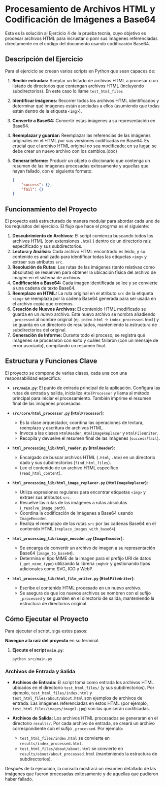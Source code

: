 # Procesamiento de Archivos HTML y Codificación de Imágenes a Base64

Esta es la solución al Ejercicio 4 de la prueba tecnia, cuyo objetivo es procesar archivos HTML para incrustar o ponr sus imágenes referenciadas directamente en el código del documento usando codificación Base64.

## Descripción del Ejercicio

Para el ejercicio se creean varios scripts en Python que sean capaces de:

1. **Recibir entradas:** Aceptar un listado de archivos HTML a procesar o un listado de directorios que contengan archivos HTML (incluyendo subdirectorios). En este caso lo llame `test_html_files`
2. **Identificar imágenes:** Recorrer todos los archivos HTML identificados y determinar qué imágenes están asociadas a ellos (asumiendo que todas están dentro de la etiqueta `<img>`).
3. **Convertir a Base64:** Convertir estas imágenes a su representación en Base64.
4. **Reemplazar y guardar:** Reemplazar las referencias de las imágenes originales en el HTML por sus versiones codificadas en Base64. Es crucial que el archivo HTML original *no* sea modificado; en su lugar, se debe crear un nuevo archivo con los cambios.(doc)
5. **Generar informe:** Producir un objeto o diccionario que contenga un resumen de las imágenes procesadas exitosamente y aquellas que hayan fallado, con el siguiente formato:

   ```json
   {
       "success": {},
       "fail": {}
   }
   ```

## Funcionamiento del Proyecto

El proyecto está estructurado de manera modular para abordar cada uno de los requisitos del ejercicio. El flujo que hace el progrma es el siguiente:

1. **Descubrimiento de Archivos:** El script comienza buscando todos los archivos HTML (con extensiones `.html` ) dentro de un directorio raíz especificado y sus subdirectorios.
2. **Lectura y Análisis:** Cada archivo HTML encontrado es leído, y su contenido es analizado para identificar todas las etiquetas `<img>` y extraer sus atributos `src`.
3. **Resolución de Rutas:** Las rutas de las imágenes (tanto relativas como absolutas) se resuelven para obtener la ubicación física del archivo de imagen en el sistema de archivos.
4. **Codificación a Base64:** Cada imagen identificada se lee y se convierte a una cadena de texto Base64.
5. **Reemplazo en HTML:** La ruta original en el atributo `src` de la etiqueta `<img>` se reemplaza por la cadena Base64 generada para ser usada en el archivo copia que creemos.
6. **Creación de Nuevos Archivos:** El contenido HTML modificado se guarda en un *nuevo* archivo. Este nuevo archivo se nombra añadiendo `_processed` al nombre original (ej. `index.html` -> `index_processed.html`) y se guarda en un directorio de resultados, manteniendo la estructura de subdirectorios del original.
7. **Generación de Informe:** Durante todo el proceso, se registra qué imágenes se procesaron con éxito y cuáles fallaron (con un mensaje de error asociado), compilando un resumen final.

## Estructura y Funciones Clave

El proyecto se compone de varias clases, cada una con una responsabilidad específica:

* **`src/main.py`**: El punto de entrada principal de la aplicación. Configura las rutas de entrada y salida, inicializa `HtmlProcessor` y llama al método principal para iniciar el procesamiento. También imprime el resumen final de las imágenes procesadas.
* **`src/core/html_processor.py` (`HtmlProcessor`)**:

  * Es la clase orquestador, coordina las operaciones de lectura, reemplazo y escritura de archivos HTML.
  * Invoca a las clases `HtmlReader`, `HtmlImageReplacer` y `HtmlFileWriter`.
  * Recopila y devuelve el resumen final de las imágenes (`success`/`fail`).
* **`html_processing_lib/html_reader.py` (`HtmlReader`)**:

  * Encargado de buscar archivos HTML (`.html`, `.htm`) en un directorio dado y sus subdirectorios (`find_html_files`).
  * Lee el contenido de un archivo HTML específico (`read_html_content`).
* **`html_processing_lib/html_image_replacer.py` (`HtmlImageReplacer`)**:

  * Utiliza expresiones regulares para encontrar etiquetas `<img>` y extraer sus atributos `src`.
  * Resuelve las rutas de las imágenes a rutas absolutas (`_resolve_image_path`).
  * Coordina la codificación de imágenes a Base64 usando `ImageEncoder`.
  * Realiza el reemplazo de las rutas `src` por las cadenas Base64 en el contenido HTML (`replace_images_with_base64`).
* **`html_processing_lib/image_encoder.py` (`ImageEncoder`)**:

  * Se encarga de convertir un archivo de imagen a su representación Base64 (`image_to_base64`).
  * Determina el tipo MIME de la imagen para el prefijo URI de datos (`_get_mime_type`) utilizando la librería `imghdr` y gestionando tipos adicionales como SVG, ICO y WebP.
* **`html_processing_lib/html_file_writer.py` (`HtmlFileWriter`)**:

  * Escribe el contenido HTML procesado en un nuevo archivo.
  * Se asegura de que los nuevos archivos se nombren con el sufijo `_processed` y se guarden en el directorio de salida, manteniendo la estructura de directorios original.

## Cómo Ejecutar el Proyecto

Para ejecutar el script, siga estos pasos:

**Navegue a la raíz del proyecto** en su terminal.

1. **Ejecute el script `main.py`**:

   ```bash
   python src/main.py
   ```

### Archivos de Entrada y Salida

* **Archivos de Entrada:** El script toma como entrada los archivos HTML ubicados en el directorio `test_html_files/` (y sus subdirectorios). Por ejemplo, `test_html_files/index.html` y `test_html_files/about/about.html` son ejemplos de archivos de entrada.
  Las imágenes referenciadas en estos HTML (por ejemplo, `test_html_files/images/image1.jpg`) son las que serán codificadas.
* **Archivos de Salida:** Los archivos HTML procesados se generarán en el directorio `results/`. Por cada archivo de entrada, se creará un archivo correspondiente con el sufijo `_processed`. Por ejemplo:

  * `test_html_files/index.html` se convierte en `results/index_processed.html`.
  * `test_html_files/about/about.html` se convierte en `results/about/about_processed.html` (manteniendo la estructura de subdirectorios).

Después de la ejecución, la consola mostrará un resumen detallado de las imágenes que fueron procesadas exitosamente y de aquellas que pudieron haber fallado.
